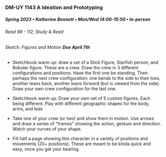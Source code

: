### DM-UY 1143 A Ideation and Prototyping
##### Spring 2023 • Katherine Bennett • Mon/Wed 14:00-15:50 • In-person

###### Read 98 - 112; Study & Read


###### Sketch: Figures and Motion  **Due April 7th**

 - Sketchbook warm up: draw a set of a Stick Figure, Starfish person, and Bobular figure. These are a crew. Draw the crew in 3 different configurations and positions. Have the first one be standing. Then perhaps the next crew configuration: one bends to the side to their toes, another leans back, another leans forward (but is viewed from the side). Draw your own crew configuration for the last one.

- Sketchbook warm up: Draw your own set of 5 custom figures. Each being different. Play with different geographic shapes for the body, arms, and leds

- Take one of your crew (or two) and show them in motion. Use arrows and draw a series of "frames" showing the action, gesture and direction. Watch your curves of your shape.

- Fill half a page showing this character in a variety of positions and movements (20+ positions). These are meant to be kinda quick and easy, once you get your bearing.

